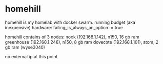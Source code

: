 # homehill

homehill is my homelab with docker swarm. 
running budget (aka inexpensive) hardware: 
   failing_is_always_an_option := true

homehill contains of 3 nodes: 
   nook (192.168.1.142), n150, 16 gb ram
   greenhouse (192.168.1.248), n150, 8 gb ram
   dovecote (192.168.1.101), atom, 2 gb ram (wyse3040)

no external ip at this point.  
